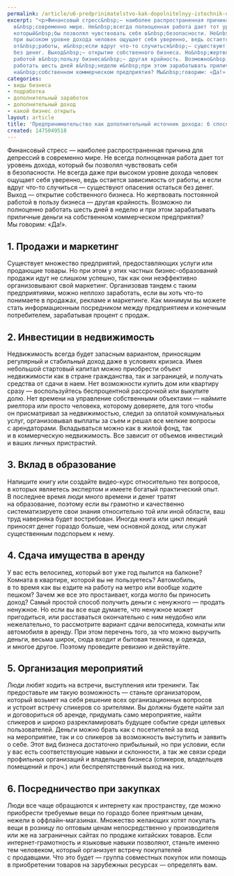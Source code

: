```yaml
---
permalink: /article/u6-predprinimatelstvo-kak-dopolnitelnyy-istochnik-dohoda-6-sposobov-zarabotat
excerpt: "<p>Финансовый стресс&nbsp;— наиболее распространенная причина для депрессий
  в&nbsp;современно мире. Не&nbsp;всегда полноценная работа дает тот уровень дохода,
  который&nbsp;бы позволял чувствовать себя в&nbsp;безопасности. Не&nbsp;всегда даже
  при высоком уровне дохода человек ощущает себя уверенно, ведь остается зависимость
  от&nbsp;работы, и&nbsp;если вдруг что-то случиться&nbsp;— существуют опасения остаться
  без денег. Выход&nbsp;— открытие собственного бизнеса. Но&nbsp;жертвовать постоянной
  работой в&nbsp;пользу бизнеса&nbsp;— другая крайность. Возможно&nbsp;ли полноценно
  работать шесть дней в&nbsp;неделю и&nbsp;при этом зарабатывать приличные деньги
  на&nbsp;собственном коммерческом предприятия? Мы&nbsp;говорим: «Да!».</p>"
categories:
- виды бизнеса
- подработка
- дополнительный заработок
- дополнительный доход
- какой бизнес открыть
layout: article
title: 'Предпринимательство как дополнительный источник дохода: 6 способов заработать'
created: 1475049518
---
```

<p>Финансовый стресс&nbsp;— наиболее распространенная причина для депрессий в&nbsp;современно мире. Не&nbsp;всегда полноценная работа дает тот уровень дохода, который&nbsp;бы позволял чувствовать себя в&nbsp;безопасности. Не&nbsp;всегда даже при высоком уровне дохода человек ощущает себя уверенно, ведь остается зависимость от&nbsp;работы, и&nbsp;если вдруг что-то случиться&nbsp;— существуют опасения остаться без денег. Выход&nbsp;— открытие собственного бизнеса. Но&nbsp;жертвовать постоянной работой в&nbsp;пользу бизнеса&nbsp;— другая крайность. Возможно&nbsp;ли полноценно работать шесть дней в&nbsp;неделю и&nbsp;при этом зарабатывать приличные деньги на&nbsp;собственном коммерческом предприятия? Мы&nbsp;говорим: «Да!».</p>
<h2>1. Продажи и&nbsp;маркетинг</h2>
<p>Существует множество предприятий, предоставляющих услуги или продающие товары. Но&nbsp;при этом у&nbsp;этих частных бизнес-образований продажи идут не&nbsp;слишком успешно, так как они неэффективно организовывают свой маркетинг. Организовав тандем с&nbsp;таким предприятиями, можно неплохо заработать, если вы&nbsp;хоть что-то понимаете в&nbsp;продажах, рекламе и&nbsp;маркетинге. Как минимум вы&nbsp;можете стать информационным посредником между предприятием и&nbsp;конечным потребителем, зарабатывая процент с&nbsp;продаж.</p>
<h2>2. Инвестиции в&nbsp;недвижимость</h2>
<p>Недвижимость всегда будет запасным вариантом, приносящим регулярный и&nbsp;стабильный доход даже в&nbsp;условиях кризиса. Имея небольшой стартовый капитал можно приобрести объект недвижимости как в&nbsp;стране гражданства, так и&nbsp;заграницей, и&nbsp;получать средства от&nbsp;сдачи в&nbsp;наем. Нет возможности купить дом или квартиру сразу&nbsp;— воспользуйтесь беспроцентной рассрочкой или выкупите долю. Нет времени на&nbsp;управление собственными объектами&nbsp;— наймите риелтора или просто человека, которому доверяете, для того чтобы он&nbsp;присматривал за&nbsp;недвижимостью, следил за&nbsp;оплатой коммунальных услуг, организовывал выплаты за&nbsp;съем и&nbsp;решал все мелкие вопросы с&nbsp;арендаторами. Вкладываться можно как в&nbsp;жилой фонд, так и&nbsp;в&nbsp;коммерческую недвижимость. Все зависит от&nbsp;объемов инвестиций и&nbsp;ваших личных пристрастий. </p>
<h2>3. Вклад в&nbsp;образование</h2>
<p>Напишите книгу или создайте видео-курс относительно тех вопросов, в&nbsp;которых являетесь экспертом и&nbsp;имеете богатый практический опыт. В&nbsp;последнее время люди много времени и&nbsp;денег тратят на&nbsp;образование, поэтому если вы&nbsp;грамотно и&nbsp;качественно систематизируете свои знания относительно той или иной области, ваш труд наверняка будет востребован. Иногда книга или цикл лекций приносят денег гораздо больше, чем основной доход, или служат существенным подспорьем к&nbsp;нему. </p>
<h2>4. Сдача имущества в&nbsp;аренду</h2>
<p>У&nbsp;вас есть велосипед, который вот уже год пылится на&nbsp;балконе? Комната в&nbsp;квартире, которой вы&nbsp;не&nbsp;пользуетесь? Автомобиль, в&nbsp;то&nbsp;время как вы&nbsp;ездите на&nbsp;работу на&nbsp;метро или вообще ходите пешком? Зачем&nbsp;же все это простаивает, когда могло&nbsp;бы приносить доход? Самый простой способ получить деньги с&nbsp;ненужного&nbsp;— продать ненужное. Но&nbsp;если вы&nbsp;все еще думаете, что ненужное может пригодиться, или расставаться окончательно с&nbsp;ним неудобно или нежелательно, то&nbsp;рассмотрите вариант сдачи велосипеда, комнаты или автомобиля в&nbsp;аренду. При этом перечень того, за&nbsp;что можно выручить деньги, весьма широк, сюда входит и&nbsp;бытовая техника, и&nbsp;одежда, и&nbsp;многое другое. Поэтому проведите ревизию и&nbsp;действуйте. </p>
<h2>5. Организация мероприятий</h2>
<p>Люди любят ходить на&nbsp;встречи, выступления или тренинги. Так предоставьте им&nbsp;такую возможность&nbsp;— станьте организатором, который возьмет на&nbsp;себя решение всех организационных вопросов и&nbsp;устроит встречу спикеров со&nbsp;зрителями. Вы&nbsp;должны будете найти зал и&nbsp;договориться об&nbsp;аренде, придумать само мероприятие, найти спикеров и&nbsp;широко разрекламировать будущее событие среди целевых пользователей. Деньги можно брать как с&nbsp;посетителей за&nbsp;вход на&nbsp;мероприятие, так и&nbsp;со&nbsp;спикеров за&nbsp;возможность выступить и&nbsp;заявить о&nbsp;себе. Этот вид бизнеса достаточно прибыльный, но&nbsp;при условии, если у&nbsp;вас есть соответствующие навыки и&nbsp;склонности, а&nbsp;так&nbsp;же связи среди профильных организаций и&nbsp;владельцев бизнеса (спикеров, владельцев помещений и&nbsp;проч.) или беспрепятственный выход на&nbsp;них.</p>
<h2>6. Посредничество при закупках</h2>
<p>Люди все чаще обращаются к&nbsp;интернету как пространству, где можно приобрести требуемые вещи по&nbsp;гораздо более приятным ценам, нежели в&nbsp;оффлайн-магазинах. Множество желающих хотят покупать вещи в&nbsp;розницу по&nbsp;оптовым ценам непосредственно у&nbsp;производителя или&nbsp;же на&nbsp;заграничных сайтах по&nbsp;продаже китайских товаров. Если интернет-грамотность и&nbsp;языковые навыки позволяют, станьте именно тем человеком, который организует встречу покупателей с&nbsp;продавцами. Что это будет&nbsp;— группа совместных покупок или помощь в&nbsp;приобретении товаров на&nbsp;зарубежных ресурсах&nbsp;— определять вам.</p>
